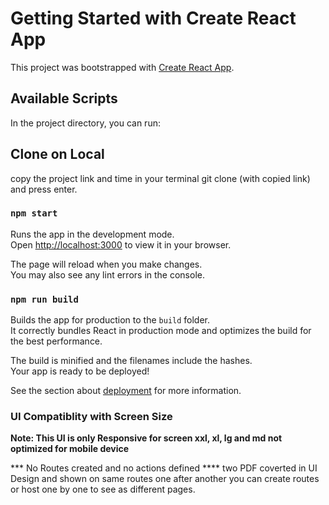 # Getting Started with Create React App

This project was bootstrapped with [Create React App](https://github.com/facebook/create-react-app).

## Available Scripts

In the project directory, you can run:

## Clone on Local

copy the project link and time in your terminal git clone (with copied link) and press enter.

### `npm start`

Runs the app in the development mode.\
Open [http://localhost:3000](http://localhost:3000) to view it in your browser.

The page will reload when you make changes.\
You may also see any lint errors in the console.


### `npm run build`

Builds the app for production to the `build` folder.\
It correctly bundles React in production mode and optimizes the build for the best performance.

The build is minified and the filenames include the hashes.\
Your app is ready to be deployed!

See the section about [deployment](https://facebook.github.io/create-react-app/docs/deployment) for more information.

### UI Compatiblity with Screen Size

**Note: This UI is only Responsive for screen xxl, xl, lg and md not optimized for mobile device**

*** No Routes created and no actions defined 
**** two PDF coverted in UI Design and shown on same routes one after another you can create routes or host one by one to see as different pages.


